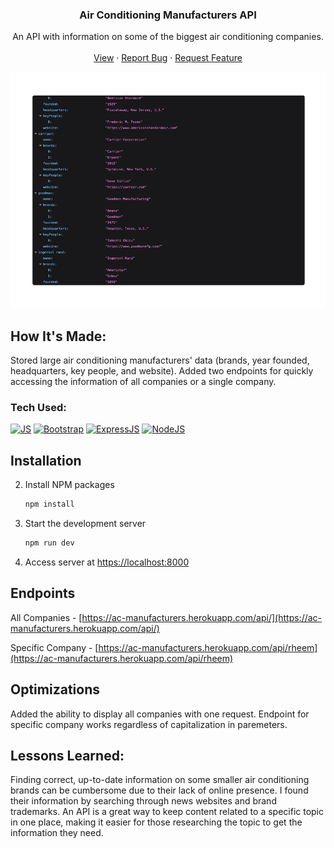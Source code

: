 <div align="center">
  <h3 align="center">Air Conditioning Manufacturers API</h3>
  <p align="center">
    An API with information on some of the biggest air conditioning companies.
    <br />
    <br />
    <a href="https://ac-manufacturers.herokuapp.com/">View</a>
    ·
    <a href="https://github.com/joselupianez/ac-manufacturers-api/issues">Report Bug</a>
    ·
    <a href="https://github.com/joselupianez/ac-manufacturers-api/pulls">Request Feature</a>
  </p>
  <img src="screenshot.png">
</div>

## How It's Made:
Stored large air conditioning manufacturers' data (brands, year founded, headquarters, key people, and website). Added two endpoints for quickly accessing the information of all companies or a single company.
### Tech Used:
[![JS][Javascript]][Javascript]
[![Bootstrap][Bootstrap.com]][Bootstrap.com]
[![ExpressJS][Express.JS]][Express.JS]
[![NodeJS][Node.JS]][Node.JS]

<!-- GETTING STARTED -->
## Installation

2. Install NPM packages
   ```sh
   npm install
   ```
3. Start the development server
   ```sh
   npm run dev
   ```
4. Access server at [https://localhost:8000](https://localhost:8000)

## Endpoints

All Companies - [https://ac-manufacturers.herokuapp.com/api/](https://ac-manufacturers.herokuapp.com/api/)

Specific Company - [https://ac-manufacturers.herokuapp.com/api/rheem](https://ac-manufacturers.herokuapp.com/api/rheem)

## Optimizations

Added the ability to display all companies with one request. Endpoint for specific company works regardless of capitalization in paremeters. 

## Lessons Learned:

Finding correct, up-to-date information on some smaller air conditioning brands can be cumbersome due to their lack of online presence. I found their information by searching through news websites and brand trademarks. An API is a great way to keep content related to a specific topic in one place, making it easier for those researching the topic to get the information they need.

<!-- MARKDOWN LINKS & IMAGES -->
[Javascript]: https://img.shields.io/badge/javascript%20-%23323330.svg?&style=for-the-badge&logo=javascript&logoColor=%23F7DF1E
[Bootstrap.com]: https://img.shields.io/badge/Bootstrap-563D7C?style=for-the-badge&logo=bootstrap&logoColor=white
[Express.JS]: https://img.shields.io/badge/Express.js-404D59?style=for-the-badge
[Node.JS]: https://img.shields.io/badge/Node.js-43853D?style=for-the-badge&logo=node.js&logoColor=white

[screenshot]: screenshot.png